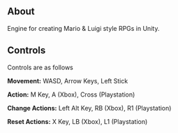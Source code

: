 ## About
Engine for creating Mario & Luigi style RPGs in Unity.

## Controls
Controls are as follows

**Movement:** WASD, Arrow Keys, Left Stick

**Action:** M Key, A (Xbox), Cross (Playstation)

**Change Actions:** Left Alt Key, RB (Xbox), R1 (Playstation)

**Reset Actions:** X Key, LB (Xbox), L1 (Playstation)